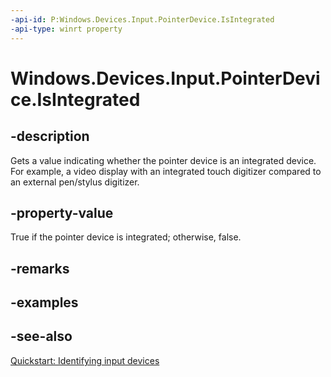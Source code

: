 ```yaml
---
-api-id: P:Windows.Devices.Input.PointerDevice.IsIntegrated
-api-type: winrt property
---
```


<!-- Property syntax
public bool IsIntegrated { get; }
-->

# Windows.Devices.Input.PointerDevice.IsIntegrated

## -description
Gets a value indicating whether the pointer device is an integrated device. For example, a video display with an integrated touch digitizer compared to an external pen/stylus digitizer.

## -property-value
True if the pointer device is integrated; otherwise, false.

## -remarks

## -examples

## -see-also
[Quickstart: Identifying input devices](/windows/uwp/design/input/identify-input-devices)